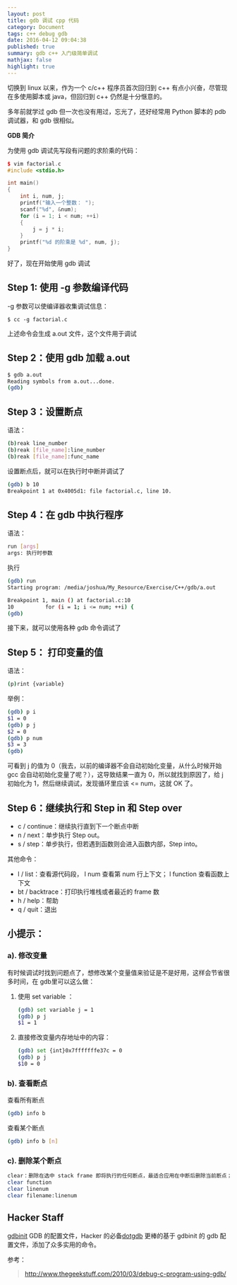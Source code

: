 ```yaml
---
layout: post
title: gdb 调试 cpp 代码
category: Document
tags: c++ debug gdb
date: 2016-04-12 09:04:38
published: true
summary: gdb c++ 入门级简单调试
mathjax: false
highlight: true
---
```


切换到 linux 以来，作为一个 c/c++ 程序员首次回归到 c++ 有点小兴奋，尽管现在多使用脚本或 java，但回归到 c++ 仍然是十分惬意的。

多年前就学过 gdb 但一次也没有用过，忘光了，还好经常用 Python 脚本的 pdb 调试器，和 gdb 很相似。

**GDB 简介**


为使用 gdb 调试先写段有问题的求阶乘的代码：


```cpp
$ vim factorial.c
#include <stdio.h>

int main()
{
    int i, num, j;
    printf("输入一个整数： ");
    scanf("%d", &num);
    for (i = 1; i < num; ++i)
    {
        j = j * i;
    }
    printf("%d 的阶乘是 %d", num, j);
}
```

好了，现在开始使用 gdb 调试

## Step 1: 使用 -g 参数编译代码

-g 参数可以使编译器收集调试信息：

```
$ cc -g factorial.c
```

上述命令会生成 a.out 文件，这个文件用于调试

## Step 2：使用 gdb 加载 a.out

```bash
$ gdb a.out
Reading symbols from a.out...done.
(gdb)
```

## Step 3：设置断点

语法：

```bash
(b)reak line_number
(b)reak [file_name]:line_number
(b)reak [file_name]:func_name
```

设置断点后，就可以在执行时中断并调试了

```bash
(gdb) b 10
Breakpoint 1 at 0x4005d1: file factorial.c, line 10.
```

## Step 4：在 gdb 中执行程序

语法：

```bash
run [args]
args: 执行时参数
```

执行

```bash
(gdb) run
Starting program: /media/joshua/My_Resource/Exercise/C++/gdb/a.out

Breakpoint 1, main () at factorial.c:10
10          for (i = 1; i <= num; ++i) {
(gdb)
```

接下来，就可以使用各种 gdb 命令调试了

## Step 5： 打印变量的值

语法：

```bash
(p)rint {variable}
```

举例：

```bash
(gdb) p i
$1 = 0
(gdb) p j
$2 = 0
(gdb) p num
$3 = 3
(gdb)

```

可看到 j 的值为 0（我去，以前的编译器不会自动初始化变量，从什么时候开始 gcc 会自动初始化变量了呢？），这导致结果一直为 0，所以就找到原因了，给 j 初始化为 1，然后继续调试，发现循环里应该 <= num，这就 OK 了。

## Step 6：继续执行和 Step in 和 Step over

- c / continue：继续执行直到下一个断点中断
- n / next：单步执行 Step out。
- s / step：单步执行，但若遇到函数则会进入函数内部，Step into。

    
其他命令：

- l / list：查看源代码段， l num 查看第 num 行上下文； l function 查看函数上下文
- bt / backtrace：打印执行堆栈或者最近的 frame 数
- h / help：帮助
- q / quit：退出

## 小提示：


### a). 修改变量

有时候调试时找到问题点了，想修改某个变量值来验证是不是好用，这样会节省很多时间，在 gdb里可以这么做：

1. 使用 set variable ：
    ```bash
    (gdb) set variable j = 1
    (gdb) p j
    $1 = 1
    ```
2. 直接修改变量内存地址中的内容：
    ```bash
    (gdb) set {int}0x7fffffffe37c = 0
    (gdb) p j
    $10 = 0
    ```

### b). 查看断点

查看所有断点

```bash
(gdb) info b
```

查看某个断点

```bash
(gdb) info b [n]
```

### c). 删除某个断点

```bash
clear：删除在选中 stack frame 即将执行的任何断点，最适合应用在中断后删除当前断点；
clear function
clear linenum
clear filename:linenum
```

## Hacker Staff

[gdbinit](https://github.com/gdbinit/Gdbinit) GDB 的配置文件，Hacker 的必备[dotgdb](https://github.com/dholm/dotgdb) 更棒的基于 gdbinit 的 gdb 配置文件，添加了众多实用的命令。


参考：

> http://www.thegeekstuff.com/2010/03/debug-c-program-using-gdb/

